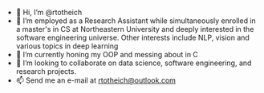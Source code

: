 - 👋 Hi, I’m @rtotheich
- 👀 I’m employed as a Research Assistant while simultaneously enrolled in a master's in CS at Northeastern University and deeply interested in the software engineering universe. Other interests include NLP, vision and various topics in deep learning
- 🌱 I’m currently honing my OOP and messing about in C
- 💞️ I’m looking to collaborate on data science, software engineering, and research projects.
- 📫 Send me an e-mail at rtotheich@outlook.com

<!---
rtotheich/rtotheich is a ✨ special ✨ repository because its `README.md` (this file) appears on your GitHub profile.
You can click the Preview link to take a look at your changes.
--->
